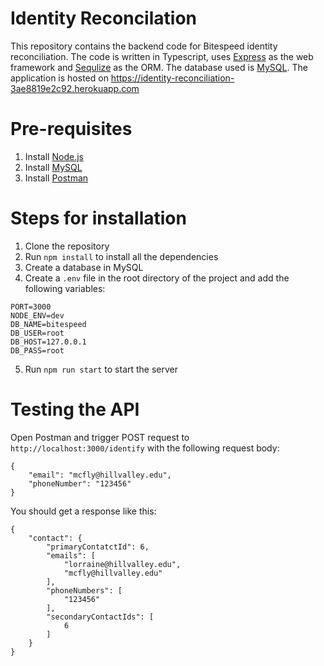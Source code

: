 # Identity Reconcilation
This repository contains the backend code for Bitespeed identity reconciliation. The code is written in Typescript, uses [Express](https://expressjs.com/) as the web framework and [Sequlize](https://sequelize.org/) as the ORM. The database used is [MySQL](https://www.mysql.com/). The application is hosted on https://identity-reconciliation-3ae8819e2c92.herokuapp.com

# Pre-requisites
1. Install [Node.js](https://nodejs.org/en/download/)
2. Install [MySQL](https://dev.mysql.com/downloads/installer/)
3. Install [Postman](https://www.postman.com/downloads/)

# Steps for installation
1. Clone the repository
2. Run `npm install` to install all the dependencies
3. Create a database in MySQL
4. Create a `.env` file in the root directory of the project and add the following variables:
```
PORT=3000
NODE_ENV=dev
DB_NAME=bitespeed
DB_USER=root
DB_HOST=127.0.0.1
DB_PASS=root
```
5. Run `npm run start` to start the server


# Testing the API
Open Postman and trigger POST request to `http://localhost:3000/identify` with the following request body:
```
{
	"email": "mcfly@hillvalley.edu",
	"phoneNumber": "123456"
}
```
You should get a response like this:
```
{
    "contact": {
        "primaryContatctId": 6,
        "emails": [
            "lorraine@hillvalley.edu",
            "mcfly@hillvalley.edu"
        ],
        "phoneNumbers": [
            "123456"
        ],
        "secondaryContactIds": [
            6
        ]
    }
}
```